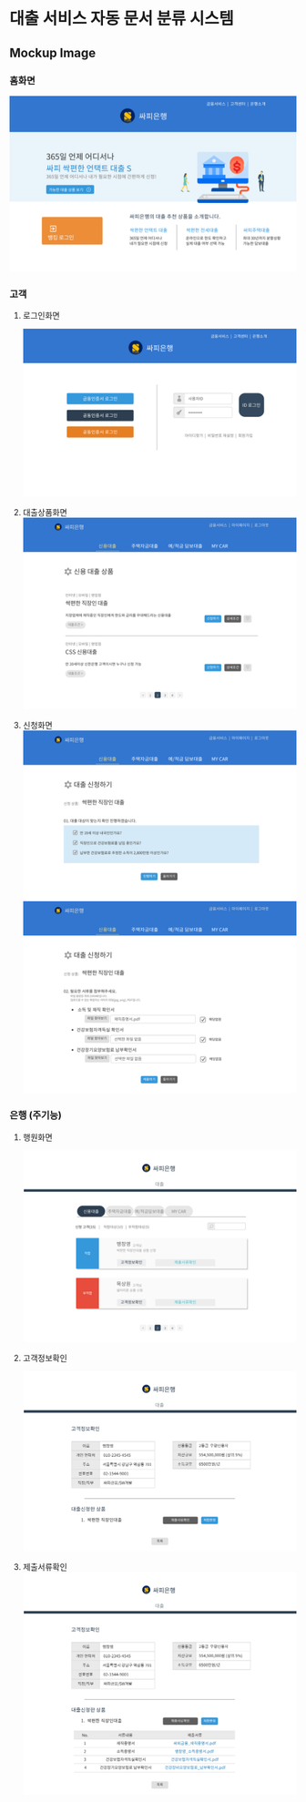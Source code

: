 대출 서비스 자동 문서 분류 시스템 
============= 


Mockup Image
----

### 홈화면

![홈화면](customer/01_홈화면.png)

### 고객

1. 로그인화면

   ![홈화면](customer/02_로그인화면.png)

2. 대출상품화면
   ![홈화면](customer/03_대출상품화면.png)

3. 신청화면
   ![홈화면](customer/04_신청화면1.png)
   ![홈화면](customer/05_신청화면2.png)

### 은행 (주기능)

1. 행원화면

   ![홈화면](bank/06_행원화면.png)

2. 고객정보확인

   ![홈화면](bank/07_고객정보확인.png)

3. 제출서류확인
   ![홈화면](bank/08_제출서류확인.png)


